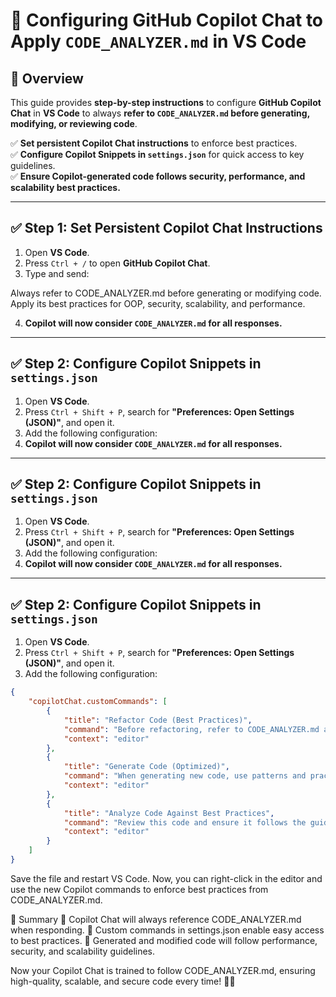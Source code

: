 # 🚀 Configuring GitHub Copilot Chat to Apply `CODE_ANALYZER.md` in VS Code

## 📌 Overview
This guide provides **step-by-step instructions** to configure **GitHub Copilot Chat** in **VS Code** to always **refer to `CODE_ANALYZER.md` before generating, modifying, or reviewing code**.

✅ **Set persistent Copilot Chat instructions** to enforce best practices.  
✅ **Configure Copilot Snippets in `settings.json`** for quick access to key guidelines.  
✅ **Ensure Copilot-generated code follows security, performance, and scalability best practices.**  

---

## **✅ Step 1: Set Persistent Copilot Chat Instructions**
1. Open **VS Code**.  
2. Press `Ctrl + /` to open **GitHub Copilot Chat**.  
3. Type and send:  

Always refer to CODE_ANALYZER.md before generating or modifying code. Apply its best practices for OOP, security, scalability, and performance.

4. **Copilot will now consider `CODE_ANALYZER.md` for all responses.**  

---

## **✅ Step 2: Configure Copilot Snippets in `settings.json`**
1. Open **VS Code**.  
2. Press `Ctrl + Shift + P`, search for **"Preferences: Open Settings (JSON)"**, and open it.  
3. Add the following configuration:  
4. **Copilot will now consider `CODE_ANALYZER.md` for all responses.**  

---

## **✅ Step 2: Configure Copilot Snippets in `settings.json`**
1. Open **VS Code**.  
2. Press `Ctrl + Shift + P`, search for **"Preferences: Open Settings (JSON)"**, and open it.  
3. Add the following configuration:  
4. **Copilot will now consider `CODE_ANALYZER.md` for all responses.**  

---

## **✅ Step 2: Configure Copilot Snippets in `settings.json`**
1. Open **VS Code**.  
2. Press `Ctrl + Shift + P`, search for **"Preferences: Open Settings (JSON)"**, and open it.  
3. Add the following configuration:  
```json
{
    "copilotChat.customCommands": [
        {
            "title": "Refactor Code (Best Practices)",
            "command": "Before refactoring, refer to CODE_ANALYZER.md and apply its best practices for OOP, performance, concurrency, and security.",
            "context": "editor"
        },
        {
            "title": "Generate Code (Optimized)",
            "command": "When generating new code, use patterns and practices from CODE_ANALYZER.md.",
            "context": "editor"
        },
        {
            "title": "Analyze Code Against Best Practices",
            "command": "Review this code and ensure it follows the guidelines in CODE_ANALYZER.md. Suggest improvements for scalability, security, and performance.",
            "context": "editor"
        }
    ]
}
```

Save the file and restart VS Code.
Now, you can right-click in the editor and use the new Copilot commands to enforce best practices from CODE_ANALYZER.md.

🚀 Summary
📌 Copilot Chat will always reference CODE_ANALYZER.md when responding.
📌 Custom commands in settings.json enable easy access to best practices.
📌 Generated and modified code will follow performance, security, and scalability guidelines.

Now your Copilot Chat is trained to follow CODE_ANALYZER.md, ensuring high-quality, scalable, and secure code every time! 🚀🔥

